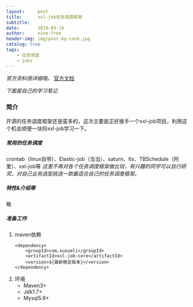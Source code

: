 ```yaml
---
layout:     post
title:      xxl-job任务调度框架
subtitle:   
date:       2019-03-19
author:     nine-free
header-img: img/post-bg-cook.jpg
catalog: true
tags:
    - 任务调度
    - jobs
---
```


_官方资料很详细哦。_
[官方文档](http://www.xuxueli.com/xxl-job)

_下面是自己的学习笔记_
### 简介
开源的任务调度框架还是蛮多的，这次主要是正好接手一个xxl-job项目，利用这个机会顺便一块将xxl-job学习一下。
##### 常用的任务调度
crontab（linux自带）、Elastic-job（当当）、saturn、lts、TBSchedule（阿里）、xxl-job等
_这里不再对各个任务调度框架做比较，有兴趣的同学可以自行研究，对自己业务选型挑选一款最适合自己的任务调度框架。_
##### 特性&介绍等
略
##### 准备工作
1. maven依赖
    ```
    <dependency>
        <groupId>com.xuxueli</groupId>
        <artifactId>xxl-job-core</artifactId>
        <version>${最新稳定版本}</version>
    </dependency>
    ```
2. 环境
   - Maven3+
   - Jdk1.7+
   - Mysql5.6+

### 
